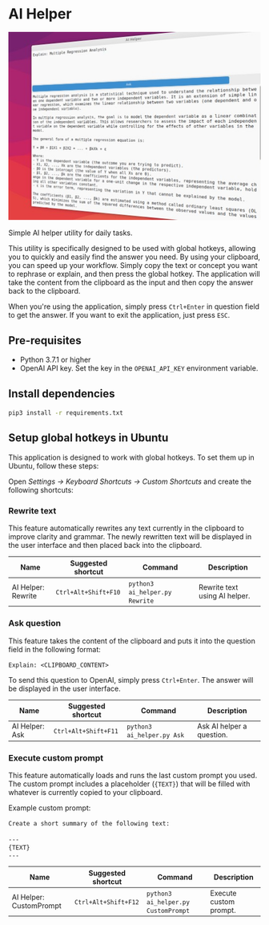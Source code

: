 # AI Helper

![AI Helper preview](pictures/app-preview.jpg)

Simple AI helper utility for daily tasks.

This utility is specifically designed to be used with global hotkeys, allowing you to quickly and easily find the answer
you need. By using your clipboard, you can speed up your workflow. Simply copy the text or concept you want to rephrase
or explain, and then press the global hotkey. The application will take the content from the clipboard as the input
and then copy the answer back to the clipboard.

When you're using the application, simply press `Ctrl+Enter` in question field to get the answer.
If you want to exit the application, just press `ESC`.

## Pre-requisites

- Python 3.7.1 or higher
- OpenAI API key. Set the key in the `OPENAI_API_KEY` environment variable.

## Install dependencies

```bash
pip3 install -r requirements.txt
```

## Setup global hotkeys in Ubuntu

This application is designed to work with global hotkeys. To set them up in Ubuntu, follow these steps:

Open _Settings -> Keyboard Shortcuts -> Custom Shortcuts_ and create the following shortcuts:

### Rewrite text

This feature automatically rewrites any text currently in the clipboard to improve clarity and grammar.
The newly rewritten text will be displayed in the user interface and then placed back into the clipboard.

| Name               | Suggested shortcut   | Command                        | Description                   |
|--------------------|----------------------|--------------------------------|-------------------------------|
| AI Helper: Rewrite | `Ctrl+Alt+Shift+F10` | `python3 ai_helper.py Rewrite` | Rewrite text using AI helper. |

### Ask question

This feature takes the content of the clipboard and puts it into the question field in the following format:

```
Explain: <CLIPBOARD_CONTENT>
```

To send this question to OpenAI, simply press `Ctrl+Enter`. The answer will be displayed in the user interface.

| Name           | Suggested shortcut   | Command                    | Description               |
|----------------|----------------------|----------------------------|---------------------------|
| AI Helper: Ask | `Ctrl+Alt+Shift+F11` | `python3 ai_helper.py Ask` | Ask AI helper a question. |

### Execute custom prompt

This feature automatically loads and runs the last custom prompt you used.
The custom prompt includes a placeholder (`{TEXT}`) that will be filled with whatever is currently copied to your
clipboard.

Example custom prompt:

```
Create a short summary of the following text:

---
{TEXT}
---
```

| Name                    | Suggested shortcut   | Command                             | Description            |
|-------------------------|----------------------|-------------------------------------|------------------------|
| AI Helper: CustomPrompt | `Ctrl+Alt+Shift+F12` | `python3 ai_helper.py CustomPrompt` | Execute custom prompt. |
